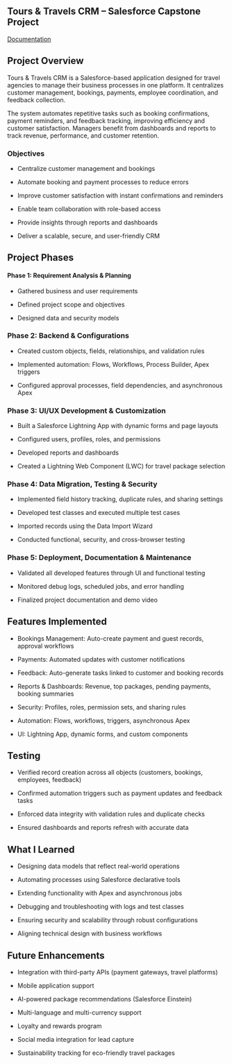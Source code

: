 ## Tours & Travels CRM – Salesforce Capstone Project

[Documentation](https://drive.google.com/drive/folders/1mn_UPaQdzcoabbZ_sD6y8pD9Dv1c_Kxa?usp=drive_link)

## Project Overview

Tours & Travels CRM is a Salesforce-based application designed for travel agencies to manage their business processes in one platform. It centralizes customer management, bookings, payments, employee coordination, and feedback collection.

The system automates repetitive tasks such as booking confirmations, payment reminders, and feedback tracking, improving efficiency and customer satisfaction. Managers benefit from dashboards and reports to track revenue, performance, and customer retention.

### Objectives
- Centralize customer management and bookings

- Automate booking and payment processes to reduce errors

- Improve customer satisfaction with instant confirmations and reminders

- Enable team collaboration with role-based access

- Provide insights through reports and dashboards

- Deliver a scalable, secure, and user-friendly CRM

## Project Phases
#### Phase 1: Requirement Analysis & Planning

- Gathered business and user requirements

- Defined project scope and objectives

- Designed data and security models

### Phase 2: Backend & Configurations

- Created custom objects, fields, relationships, and validation rules

- Implemented automation: Flows, Workflows, Process Builder, Apex triggers

- Configured approval processes, field dependencies, and asynchronous Apex


### Phase 3: UI/UX Development & Customization

- Built a Salesforce Lightning App with dynamic forms and page layouts

- Configured users, profiles, roles, and permissions

- Developed reports and dashboards

- Created a Lightning Web Component (LWC) for travel package selection


### Phase 4: Data Migration, Testing & Security

- Implemented field history tracking, duplicate rules, and sharing settings

- Developed test classes and executed multiple test cases

- Imported records using the Data Import Wizard

- Conducted functional, security, and cross-browser testing


### Phase 5: Deployment, Documentation & Maintenance

- Validated all developed features through UI and functional testing

- Monitored debug logs, scheduled jobs, and error handling

- Finalized project documentation and demo video

## Features Implemented
- Bookings Management: Auto-create payment and guest records, approval workflows

- Payments: Automated updates with customer notifications

- Feedback: Auto-generate tasks linked to customer and booking records

- Reports & Dashboards: Revenue, top packages, pending payments, booking summaries

- Security: Profiles, roles, permission sets, and sharing rules

- Automation: Flows, workflows, triggers, asynchronous Apex

- UI: Lightning App, dynamic forms, and custom components

## Testing
- Verified record creation across all objects (customers, bookings, employees, feedback)

- Confirmed automation triggers such as payment updates and feedback tasks

- Enforced data integrity with validation rules and duplicate checks

- Ensured dashboards and reports refresh with accurate data

## What I Learned

- Designing data models that reflect real-world operations

- Automating processes using Salesforce declarative tools

- Extending functionality with Apex and asynchronous jobs

- Debugging and troubleshooting with logs and test classes

- Ensuring security and scalability through robust configurations

- Aligning technical design with business workflows

## Future Enhancements
- Integration with third-party APIs (payment gateways, travel platforms)

- Mobile application support

- AI-powered package recommendations (Salesforce Einstein)

- Multi-language and multi-currency support

- Loyalty and rewards program

- Social media integration for lead capture

- Sustainability tracking for eco-friendly travel packages

